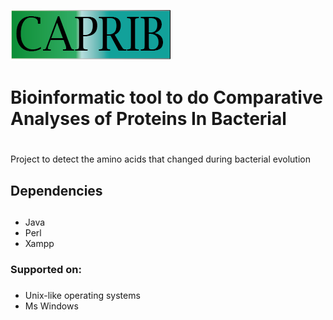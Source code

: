 
![](tutorial/images/caprib.png)
# Bioinformatic tool to do Comparative Analyses of Proteins In Bacterial <h1> 
<p>Project to detect the amino acids that changed during bacterial evolution</p>

## Dependencies<h2>
* Java 
* Perl 
* Xampp 

### Supported on:<h3>
* Unix-like operating systems
* Ms Windows
